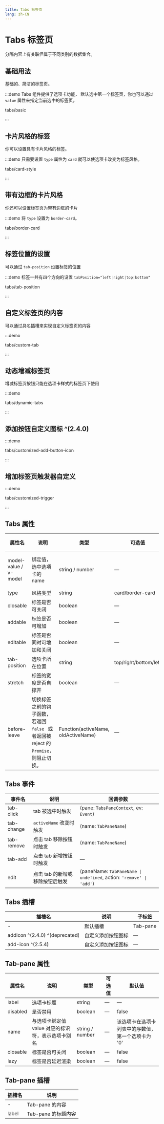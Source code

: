 ```yaml
---
title: Tabs 标签页
lang: zh-CN
---
```


# Tabs 标签页

分隔内容上有关联但属于不同类别的数据集合。

## 基础用法

基础的、简洁的标签页。

:::demo Tabs 组件提供了选项卡功能， 默认选中第一个标签页，你也可以通过 `value` 属性来指定当前选中的标签页。

tabs/basic

:::

## 卡片风格的标签

你可以设置具有卡片风格的标签。

:::demo 只需要设置 `type` 属性为 `card` 就可以使选项卡改变为标签风格。

tabs/card-style

:::

## 带有边框的卡片风格

你还可以设置标签页为带有边框的卡片

:::demo 将 `type` 设置为 `border-card`。

tabs/border-card

:::

## 标签位置的设置

可以通过 `tab-position` 设置标签的位置

:::demo 标签一共有四个方向的设置 `tabPosition="left|right|top|bottom"`

tabs/tab-position

:::

## 自定义标签页的内容

可以通过具名插槽来实现自定义标签页的内容

:::demo

tabs/custom-tab

:::

## 动态增减标签页

增减标签页按钮只能在选项卡样式的标签页下使用

:::demo

tabs/dynamic-tabs

:::

## 添加按钮自定义图标 ^(2.4.0)

:::demo

tabs/customized-add-button-icon

:::

## 增加标签页触发器自定义

:::demo

tabs/customized-trigger

:::

## Tabs 属性

| 属性名                   | 说明                                                          | 类型                                  | 可选值                   | 默认值          |
| --------------------- | ----------------------------------------------------------- | ----------------------------------- | --------------------- | ------------ |
| model-value / v-model | 绑定值，选中选项卡的 name                                             | string / number                     | —                     | 第一个选项卡的 name |
| type                  | 风格类型                                                        | string                              | card/border-card      | —            |
| closable              | 标签是否可关闭                                                     | boolean                             | —                     | false        |
| addable               | 标签是否可增加                                                     | boolean                             | —                     | false        |
| editable              | 标签是否同时可增加和关闭                                                | boolean                             | —                     | false        |
| tab-position          | 选项卡所在位置                                                     | string                              | top/right/bottom/left | top          |
| stretch               | 标签的宽度是否自撑开                                                  | boolean                             | —                     | false        |
| before-leave          | 切换标签之前的钩子函数， 若返回 `false ` 或者返回被 reject 的 ` Promise `，则阻止切换。 | Function(activeName, oldActiveName) | —                     | —            |

## Tabs 事件

| 事件名        | 说明                 | 回调参数                                                                  |
| ---------- | ------------------ | --------------------------------------------------------------------- |
| tab-click  | tab 被选中时触发         | (pane: `TabsPaneContext`, ev: `Event`)                                |
| tab-change | `activeName` 改变时触发 | (name: `TabPaneName`)                                                 |
| tab-remove | 点击 tab 移除按钮时触发     | (name: `TabPaneName`)                                                 |
| tab-add    | 点击 tab 新增按钮时触发     | —                                                                     |
| edit       | 点击 tab 的新增或移除按钮后触发 | (paneName: `TabPaneName \| undefined`, action: `'remove' \| 'add'`) |

## Tabs 插槽

| 插槽名                            | 说明        | 子标签      |
| ------------------------------ | --------- | -------- |
| -                              | 默认插槽      | Tab-pane |
| addIcon ^(2.4.0) ^(deprecated) | 自定义添加按钮图标 | —        |
| add-icon ^(2.5.4)              | 自定义添加按钮图标 | —        |

## Tab-pane 属性

| 属性名      | 说明                           | 类型              | 可选值 | 默认值                         |
| -------- | ---------------------------- | --------------- | --- | --------------------------- |
| label    | 选项卡标题                        | string          | —   | —                           |
| disabled | 是否禁用                         | boolean         | —   | false                       |
| name     | 与选项卡绑定值 value 对应的标识符，表示选项卡别名 | string / number | —   | 该选项卡在选项卡列表中的序数值，第一个选项卡为 '0' |
| closable | 标签是否可关闭                      | boolean         | —   | false                       |
| lazy     | 标签是否延迟渲染                     | boolean         | —   | false                       |

## Tab-pane 插槽

| 插槽名   | 说明             |
| ----- | -------------- |
| -     | Tab-pane 的内容   |
| label | Tab-pane 的标题内容 |
